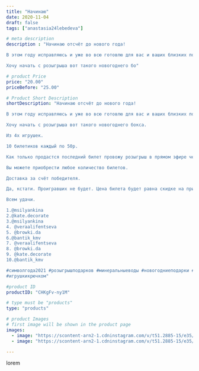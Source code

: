 ```yaml
---
title: "Начинаю"
date: 2020-11-04
draft: false
tags: ["anastasia24lebedeva"]

# meta description
description : "Начинаю отсчёт до нового года!

В этом году исправляюсь и уже во всю готовлю для вас и ваших близких подарки.

Хочу начать с розыгрыша вот такого новогоднего бо"

# product Price
price: "20.00"
priceBefore: "25.00"

# Product Short Description
shortDescription: "Начинаю отсчёт до нового года!

В этом году исправляюсь и уже во всю готовлю для вас и ваших близких подарки.

Хочу начать с розыгрыша вот такого новогоднего бокса.

Из 4х игрушек.

10 билетиков каждый по 50р.

Как только продастся последний билет провожу розыгрыш в прямом эфире через генератор случайных чисел.

Вы можете приобрести любое количество билетов.

Доставка за счёт победителя.

Да, кстати. Проигравших не будет. Цена билета будет равна скидке на приобретение любой игрушки до 15 января 2021 года.

Всем удачи.

1.@msilyankina 
2.@kate.decorate 
3.@msilyankina 
4. @veraalifentseva
5. @browki.da 
6.@bantik_kmv 
7. @veraalifentseva
8. @browki.da 
9. @kate.decorate 
10.@bantik_kmv 

#символгода2021 #розыгрышподарков #минеральныеводы #новогодниеподарки #подареи
#игрушкикрючком"

#product ID
productID: "CHKgFv-ny1M"

# type must be "products"
type: "products"

# product Images
# first image will be shown in the product page
images:
  - image: "https://scontent-arn2-1.cdninstagram.com/v/t51.2885-15/e35/123413449_398463078006611_3881750369361548654_n.jpg?_nc_ht=scontent-arn2-1.cdninstagram.com&_nc_cat=111&_nc_ohc=HYOyvCY5Y74AX8KBgaQ&se=7&tp=1&oh=26804277938c087caf18c3f37946918b&oe=605A7707&ig_cache_key=MjQzNDg5OTY3ODQwNjIwODAxOQ%3D%3D.2"
  - image: "https://scontent-arn2-1.cdninstagram.com/v/t51.2885-15/e35/123776750_817269265763146_1445276629101206495_n.jpg?_nc_ht=scontent-arn2-1.cdninstagram.com&_nc_cat=110&_nc_ohc=9mJlT-wloIgAX-8O-M5&se=7&tp=1&oh=d331ab9e3e74e0893e47bcdb4fc161c4&oe=605B434D&ig_cache_key=MjQzNDg5OTY3ODM5Nzk2OTcyOA%3D%3D.2"

---
```

lorem
